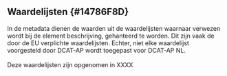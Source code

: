 ## Waardelijsten {#14786F8D}
In de metadata dienen de waarden uit de waardelijsten waarnaar verwezen wordt bij de element beschrijving, gehanteerd te worden. Dit zijn vaak de door de EU verplichte waardelijsten. Echter, niet elke waardelijst voorgesteld door DCAT-AP wordt toegepast voor DCAT-AP NL.
<br/>
<br/>
Deze waardelijsten zijn opgenomen in XXXX
<section data-include-format='markdown' data-include='011-Themas_en_trefwoorden.md'></section>
